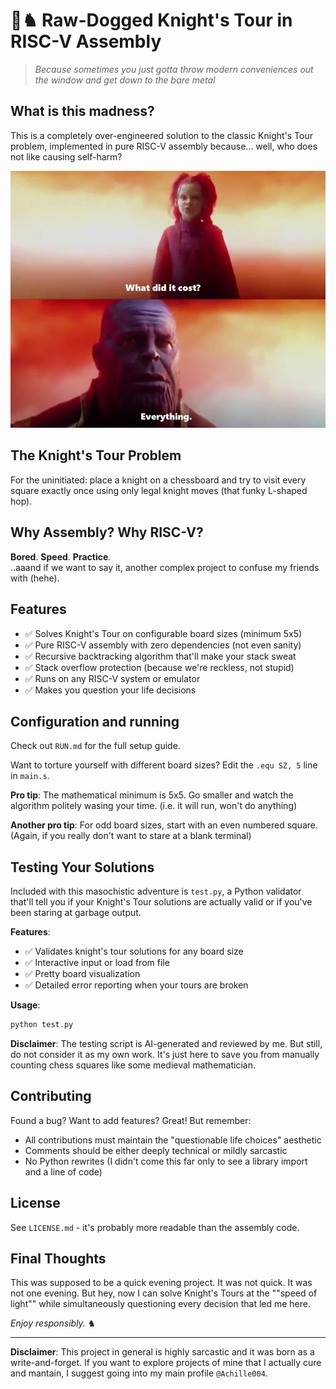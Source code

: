 # 🐴♞ Raw-Dogged Knight's Tour in RISC-V Assembly

> *Because sometimes you just gotta throw modern conveniences out the window and get down to the bare metal*

## What is this madness?

This is a completely over-engineered solution to the classic Knight's Tour problem, implemented in pure RISC-V assembly because... well, who does not like causing self-harm? 

![Sneaky meme](sneaky_meme.jpg)

## The Knight's Tour Problem

For the uninitiated: place a knight on a chessboard and try to visit every square exactly once using only legal knight moves (that funky L-shaped hop).

## Why Assembly? Why RISC-V?

**Bored**. **Speed**. **Practice**.  
..aaand if we want to say it, another complex project to confuse my friends with (hehe).

## Features

- ✅ Solves Knight's Tour on configurable board sizes (minimum 5x5)
- ✅ Pure RISC-V assembly with zero dependencies (not even sanity)
- ✅ Recursive backtracking algorithm that'll make your stack sweat
- ✅ Stack overflow protection (because we're reckless, not stupid)
- ✅ Runs on any RISC-V system or emulator
- ✅ Makes you question your life decisions

## Configuration and running

Check out `RUN.md` for the full setup guide.

Want to torture yourself with different board sizes? Edit the `.equ SZ, 5` line in `main.s`. 

**Pro tip**: The mathematical minimum is 5x5. Go smaller and watch the algorithm politely wasing your time. (i.e. it will run, won't do anything)

**Another pro tip**: For odd board sizes, start with an even numbered square. (Again, if you really don't want to stare at a blank terminal)

## Testing Your Solutions

Included with this masochistic adventure is `test.py`, a Python validator that'll tell you if your Knight's Tour solutions are actually valid or if you've been staring at garbage output.

**Features**:
- ✅ Validates knight's tour solutions for any board size
- ✅ Interactive input or load from file
- ✅ Pretty board visualization
- ✅ Detailed error reporting when your tours are broken

**Usage**:
```bash
python test.py
```

**Disclaimer**: The testing script is AI-generated and reviewed by me. But still, do not consider it as my own work. It's just here to save you from manually counting chess squares like some medieval mathematician.

## Contributing

Found a bug? Want to add features? Great! But remember:
- All contributions must maintain the "questionable life choices" aesthetic
- Comments should be either deeply technical or mildly sarcastic
- No Python rewrites (I didn't come this far only to see a library import and a line of code)

## License

See `LICENSE.md` - it's probably more readable than the assembly code.

## Final Thoughts

This was supposed to be a quick evening project. It was not quick. It was not one evening. But hey, now I can solve Knight's Tours at the ""speed of light"" while simultaneously questioning every decision that led me here.

*Enjoy responsibly.* ♞

---

**Disclaimer**: This project in general is highly sarcastic and it was born as a write-and-forget. If you want to explore projects of mine that I actually cure and mantain, I suggest going into my main profile `@Achille004`.